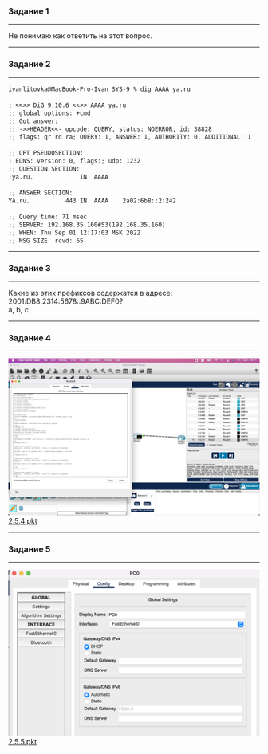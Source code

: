 ### Задание 1
---

Не понимаю как ответить на этот вопрос.

---
### Задание 2
---

```
ivanlitovka@MacBook-Pro-Ivan SYS-9 % dig AAAA ya.ru

; <<>> DiG 9.10.6 <<>> AAAA ya.ru
;; global options: +cmd
;; Got answer:
;; ->>HEADER<<- opcode: QUERY, status: NOERROR, id: 38828
;; flags: qr rd ra; QUERY: 1, ANSWER: 1, AUTHORITY: 0, ADDITIONAL: 1

;; OPT PSEUDOSECTION:
; EDNS: version: 0, flags:; udp: 1232
;; QUESTION SECTION:
;ya.ru.				IN	AAAA

;; ANSWER SECTION:
YA.ru.			443	IN	AAAA	2a02:6b8::2:242

;; Query time: 71 msec
;; SERVER: 192.168.35.160#53(192.168.35.160)
;; WHEN: Thu Sep 01 12:17:03 MSK 2022
;; MSG SIZE  rcvd: 65

```
---

### Задание 3
---

Какие из этих префиксов содержатся в адресе: 2001:DB8:2314:5678::9ABC:DEF0?   
a, b, c

---

### Задание 4
---

![](./img/2.5.1.png)
[2.5.4.pkt](./files/2.5.4.pkt)

---

### Задание 5
---

![](./img/2.5.3.png)
[2.5.5.pkt](./files/2.5.5.pkt)
